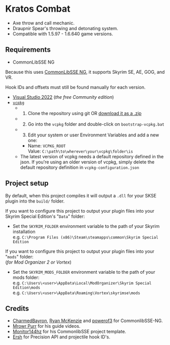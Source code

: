 # Kratos Combat

* Axe throw and call mechanic.
* Draupnir Spear's throwing and detonating system.
* Compatible with 1.5.97 - 1.6.640 game versions.

## Requirements

* CommonLibSSE NG

Because this uses [CommonLibSSE NG](https://github.com/CharmedBaryon/CommonLibSSE-NG), it supports Skyrim SE, AE, GOG, and VR. 

Hook IDs and offsets must still be found manually for each version.


* [Visual Studio 2022](https://visualstudio.microsoft.com/) (_the free Community edition_)
* [`vcpkg`](https://github.com/microsoft/vcpkg)
  - 1. Clone the repository using git OR [download it as a .zip](https://github.com/microsoft/vcpkg/archive/refs/heads/master.zip)
  - 2. Go into the `vcpkg` folder and double-click on `bootstrap-vcpkg.bat`
  - 3. Edit your system or user Environment Variables and add a new one:
    - Name: `VCPKG_ROOT`  
      Value: `C:\path\to\wherever\your\vcpkg\folder\is`
  - The latest version of vcpkg needs a default repository defined in the json. If you're using an older version of vcpkg, simply delete the default repository definition in `vcpkg-configuration.json`

## Project setup

By default, when this project compiles it will output a `.dll` for your SKSE plugin into the `build/` folder.

If you want to configure this project to output your plugin files
into your Skyrim Special Edition's "`Data`" folder:

- Set the `SKYRIM_FOLDER` environment variable to the path of your Skyrim installation  
  e.g. `C:\Program Files (x86)\Steam\steamapps\common\Skyrim Special Edition`

If you want to configure this project to output your plugin files
into your "`mods`" folder:  
(_for Mod Organizer 2 or Vortex_)

- Set the `SKYRIM_MODS_FOLDER` environment variable to the path of your mods folder:  
  e.g. `C:\Users\<user>\AppData\Local\ModOrganizer\Skyrim Special Edition\mods`  
  e.g. `C:\Users\<user>\AppData\Roaming\Vortex\skyrimse\mods`

## Credits
* [CharmedBayron](https://github.com/CharmedBaryon/CommonLibSSE-NG),
[Ryan McKenzie](https://github.com/Ryan-rsm-McKenzie) and
[powerof3](https://github.com/powerof3) for CommonlibSSE-NG.
* [Mrowr Purr](https://github.com/SkyrimScripting) for his guide videos.
* [Monitor144hz](https://github.com/Monitor144hz) for his CommonlibSSE project template.
* [Ersh](https://github.com/ersh1) for Precision API and projectile hook ID's.
